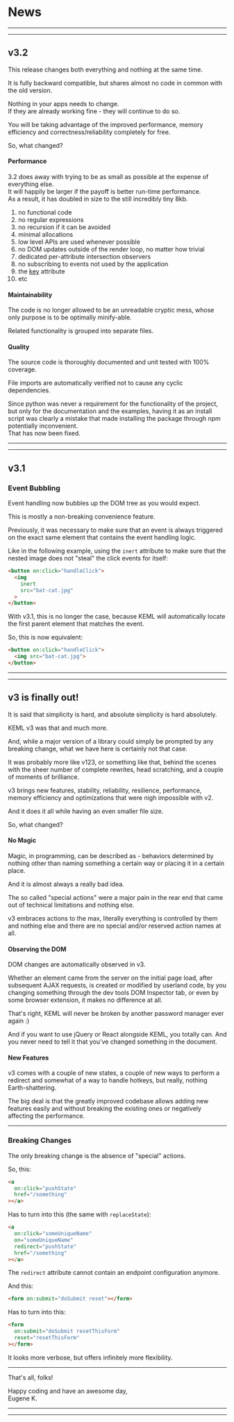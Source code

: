 # News

--------------------------------------------------------------------------------

--------------------------------------------------------------------------------

## v3.2

This release changes both everything and nothing at the same time.

It is fully backward compatible, but shares almost no code in common with the
old version.

Nothing in your apps needs to change.  
If they are already working fine - they will continue to do so.

You will be taking advantage of the improved performance, memory efficiency and
correctness/reliability completely for free.

So, what changed?

#### Performance

3.2 does away with trying to be as small as possible at the expense of
everything else.  
It will happily be larger if the payoff is better run-time performance.  
As a result, it has doubled in size to the still incredibly tiny 8kb.

1. no functional code
1. no regular expressions
1. no recursion if it can be avoided
1. minimal allocations
1. low level APIs are used whenever possible
1. no DOM updates outside of the render loop, no matter how trivial
1. dedicated per-attribute intersection observers
1. no subscribing to events not used by the application
1. the [key](render.md#attributes) attribute
1. etc

#### Maintainability

The code is no longer allowed to be an unreadable cryptic mess, whose only
purpose is to be optimally minify-able.

Related functionality is grouped into separate files.

#### Quality

The source code is thoroughly documented and unit tested with 100% coverage.

File imports are automatically verified not to cause any cyclic dependencies.

Since python was never a requirement for the functionality of the project, but
only for the documentation and the examples, having it as an install script was
clearly a mistake that made installing the package through npm potentially
inconvenient.  
That has now been fixed.

--------------------------------------------------------------------------------

--------------------------------------------------------------------------------

## v3.1

### Event Bubbling

Event handling now bubbles up the DOM tree as you would expect.

This is mostly a non-breaking convenience feature.

Previously, it was necessary to make sure that an event is always triggered
on the exact same element that contains the event handling logic.

Like in the following example, using the `inert` attribute to make sure that the
nested image does not "steal" the click events for itself:

```html
<button on:click="handleClick">
  <img
    inert
    src="bat-cat.jpg"
  >
</button>
```

With v3.1, this is no longer the case, because KEML will automatically locate
the first parent element that matches the event.

So, this is now equivalent:

```html
<button on:click="handleClick">
  <img src="bat-cat.jpg">
</button>
```

--------------------------------------------------------------------------------

--------------------------------------------------------------------------------

## v3 is finally out!

It is said that simplicity is hard, and absolute simplicity is hard absolutely.

KEML v3 was that and much more.

And, while a major version of a library could simply be prompted by any breaking
change, what we have here is certainly not that case.

It was probably more like v123, or something like that, behind the scenes with
the sheer number of complete rewrites, head scratching, and a couple of moments
of brilliance.

v3 brings new features, stability, reliability, resilience, performance, memory
efficiency and optimizations that were nigh impossible with v2.

And it does it all while having an even smaller file size.

So, what changed?

#### No Magic

Magic, in programming, can be described as - behaviors determined by nothing
other than naming something a certain way or placing it in a certain place.

And it is almost always a really bad idea.

The so called "special actions" were a major pain in the rear end that came out
of technical limitations and nothing else.

v3 embraces actions to the max, literally everything is controlled by them and
nothing else and there are no special and/or reserved action names at all.

#### Observing the DOM

DOM changes are automatically observed in v3.

Whether an element came from the server on the initial page load, after
subsequent AJAX requests, is created or modified by userland code, by you
changing something through the dev tools DOM Inspector tab, or even by some
browser extension, it makes no difference at all.

That's right, KEML will never be broken by another password manager ever again
:&rpar;

And if you want to use jQuery or React alongside KEML, you totally can. And you
never need to tell it that you've changed something in the document.

#### New Features

v3 comes with a couple of new states, a couple of new ways to perform a redirect
and somewhat of a way to handle hotkeys, but really, nothing Earth-shattering.

The big deal is that the greatly improved codebase allows adding new features
easily and without breaking the existing ones or negatively affecting the
performance.

--------------------------------------------------------------------------------

### Breaking Changes

The only breaking change is the absence of "special" actions.

So, this:

```html
<a
  on:click="pushState"
  href="/something"
></a>
```

Has to turn into this (the same with `replaceState`):

```html
<a
  on:click="someUniqueName"
  on="someUniqueName"
  redirect="pushState"
  href="/something"
></a>
```

The `redirect` attribute cannot contain an endpoint configuration anymore.

And this:

```html
<form on:submit="doSubmit reset"></form>
```

Has to turn into this:

```html
<form
  on:submit="doSubmit resetThisForm"
  reset="resetThisForm"
></form>
```

It looks more verbose, but offers infinitely more flexibility.

--------------------------------------------------------------------------------

That's all, folks!

Happy coding and have an awesome day,  
Eugene K.

--------------------------------------------------------------------------------

--------------------------------------------------------------------------------
